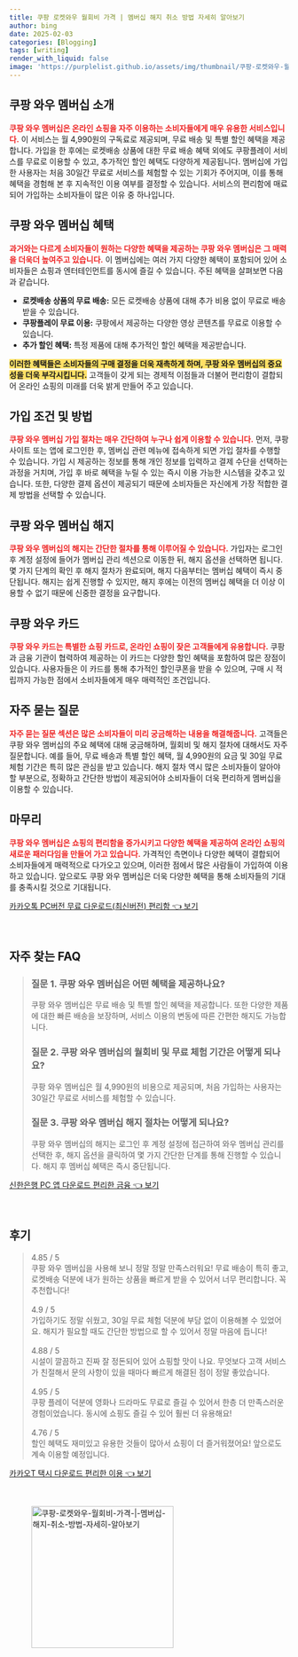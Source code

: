 ```yaml
---
title: 쿠팡 로켓와우 월회비 가격 | 멤버십 해지 취소 방법 자세히 알아보기
author: bing
date: 2025-02-03
categories: [Blogging]
tags: [writing]
render_with_liquid: false
image: 'https://purplelist.github.io/assets/img/thumbnail/쿠팡-로켓와우-월회비-가격-|-멤버십-해지-취소-방법-자세히-알아보기.webp'
---
```



<h2 id='쿠팡_와우_멤버십_소개'>쿠팡 와우 멤버십 소개</h2>

<p><b><span style="color: #ee2323;">쿠팡 와우 멤버십은 온라인 쇼핑을 자주 이용하는 소비자들에게 매우 유용한 서비스입니다.</span></b> 이 서비스는 월 4,990원의 구독료로 제공되며, 무료 배송 및 특별 할인 혜택을 제공합니다. 가입을 한 후에는 로켓배송 상품에 대한 무료 배송 혜택 외에도 쿠팡플레이 서비스를 무료로 이용할 수 있고, 추가적인 할인 혜택도 다양하게 제공됩니다. 멤버십에 가입한 사용자는 처음 30일간 무료로 서비스를 체험할 수 있는 기회가 주어지며, 이를 통해 혜택을 경험해 본 후 지속적인 이용 여부를 결정할 수 있습니다. 서비스의 편리함에 매료되어 가입하는 소비자들이 많은 이유 중 하나입니다.</p>

<h2 id='쿠팡_와우_멤버십_혜택'>쿠팡 와우 멤버십 혜택</h2>

<p><b><span style="color: #ee2323;">과거와는 다르게 소비자들이 원하는 다양한 혜택을 제공하는 쿠팡 와우 멤버십은 그 매력을 더욱더 높여주고 있습니다.</span></b> 이 멤버십에는 여러 가지 다양한 혜택이 포함되어 있어 소비자들은 쇼핑과 엔터테인먼트를 동시에 즐길 수 있습니다. 주된 혜택을 살펴보면 다음과 같습니다.</p>

<ul>
    <li><b>로켓배송 상품의 무료 배송:</b> 모든 로켓배송 상품에 대해 추가 비용 없이 무료로 배송받을 수 있습니다.</li>
    <li><b>쿠팡플레이 무료 이용:</b> 쿠팡에서 제공하는 다양한 영상 콘텐츠를 무료로 이용할 수 있습니다.</li>
    <li><b>추가 할인 혜택:</b> 특정 제품에 대해 추가적인 할인 혜택을 제공받습니다.</li>
</ul>

<p><b><span style="background-color: #ffe066;">이러한 혜택들은 소비자들의 구매 결정을 더욱 재촉하게 하며, 쿠팡 와우 멤버십의 중요성을 더욱 부각시킵니다.</span></b> 고객들이 갖게 되는 경제적 이점들과 더불어 편리함이 결합되어 온라인 쇼핑의 미래를 더욱 밝게 만들어 주고 있습니다.</p>

<h2 id='가입_조건_및_방법'>가입 조건 및 방법</h2>

<p><b><span style="color: #ee2323;">쿠팡 와우 멤버십 가입 절차는 매우 간단하여 누구나 쉽게 이용할 수 있습니다.</span></b> 먼저, 쿠팡 사이트 또는 앱에 로그인한 후, 멤버십 관련 메뉴에 접속하게 되면 가입 절차를 수행할 수 있습니다. 가입 시 제공하는 정보를 통해 개인 정보를 입력하고 결제 수단을 선택하는 과정을 거치며, 가입 후 바로 혜택을 누릴 수 있는 즉시 이용 가능한 시스템을 갖추고 있습니다. 또한, 다양한 결제 옵션이 제공되기 때문에 소비자들은 자신에게 가장 적합한 결제 방법을 선택할 수 있습니다.</p>

<h2 id='쿠팡_와우_멤버십_해지'>쿠팡 와우 멤버십 해지</h2>

<p><b><span style="color: #ee2323;">쿠팡 와우 멤버십의 해지는 간단한 절차를 통해 이루어질 수 있습니다.</span></b> 가입자는 로그인 후 계정 설정에 들어가 멤버십 관리 섹션으로 이동한 뒤, 해지 옵션을 선택하면 됩니다. 몇 가지 단계의 확인 후 해지 절차가 완료되며, 해지 다음부터는 멤버십 혜택이 즉시 중단됩니다. 해지는 쉽게 진행할 수 있지만, 해지 후에는 이전의 멤버십 혜택을 더 이상 이용할 수 없기 때문에 신중한 결정을 요구합니다.</p>

<h2 id='쿠팡_와우_카드'>쿠팡 와우 카드</h2>

<p><b><span style="color: #ee2323;">쿠팡 와우 카드는 특별한 쇼핑 카드로, 온라인 쇼핑이 잦은 고객들에게 유용합니다.</span></b> 쿠팡과 금융 기관이 협력하여 제공하는 이 카드는 다양한 할인 혜택을 포함하여 많은 장점이 있습니다. 사용자들은 이 카드를 통해 추가적인 할인쿠폰을 받을 수 있으며, 구매 시 적립까지 가능한 점에서 소비자들에게 매우 매력적인 조건입니다.</p>

<h2 id='자주_묻는_질문'>자주 묻는 질문</h2>

<p><b><span style="color: #ee2323;">자주 묻는 질문 섹션은 많은 소비자들이 미리 궁금해하는 내용을 해결해줍니다.</span></b> 고객들은 쿠팡 와우 멤버십의 주요 혜택에 대해 궁금해하며, 월회비 및 해지 절차에 대해서도 자주 질문합니다. 예를 들어, 무료 배송과 특별 할인 혜택, 월 4,990원의 요금 및 30일 무료 체험 기간은 특히 많은 관심을 받고 있습니다. 해지 절차 역시 많은 소비자들이 알아야 할 부분으로, 정확하고 간단한 방법이 제공되어야 소비자들이 더욱 편리하게 멤버십을 이용할 수 있습니다.</p>

<h2 id='마무리'>마무리</h2>

<p><b><span style="color: #ee2323;">쿠팡 와우 멤버십은 쇼핑의 편리함을 증가시키고 다양한 혜택을 제공하여 온라인 쇼핑의 새로운 패러다임을 만들어 가고 있습니다.</span></b> 가격적인 측면이나 다양한 혜택이 결합되어 소비자들에게 매력적으로 다가오고 있으며, 이러한 점에서 많은 사람들이 가입하여 이용하고 있습니다. 앞으로도 쿠팡 와우 멤버십은 더욱 다양한 혜택을 통해 소비자들의 기대를 충족시킬 것으로 기대됩니다.</p>


<p><a class="click-button" title="카카오톡 PC버전 무료 다운로드(최신버전) 편리함" href="https://purplelist.github.io/posts/%EC%B9%B4%EC%B9%B4%EC%98%A4%ED%86%A1-PC%EB%B2%84%EC%A0%84-%EB%AC%B4%EB%A3%8C-%EB%8B%A4%EC%9A%B4%EB%A1%9C%EB%93%9C(%EC%B5%9C%EC%8B%A0%EB%B2%84%EC%A0%84)-%ED%8E%B8%EB%A6%AC%ED%95%A8/" rel="dofollow">카카오톡 PC버전 무료 다운로드(최신버전) 편리함 👈 보기</a></p><br>
<h2 id='자주_찾는_FAQ'>자주 찾는 FAQ</h2>
<div itemscope="" itemtype="https://schema.org/FAQPage">
<blockquote>
<div itemscope="" itemprop="mainEntity" itemtype="https://schema.org/Question">
<h3 itemprop="name">질문 1. 쿠팡 와우 멤버십은 어떤 혜택을 제공하나요?</h3>
<div itemscope="" itemprop="acceptedAnswer" itemtype="https://schema.org/Answer">
<span itemprop="text">
<p>쿠팡 와우 멤버십은 무료 배송 및 특별 할인 혜택을 제공합니다. 또한 다양한 제품에 대한 빠른 배송을 보장하며, 서비스 이용의 변동에 따른 간편한 해지도 가능합니다.</p>
</span>
</div>
</div>
<div itemscope="" itemprop="mainEntity" itemtype="https://schema.org/Question">
<h3 itemprop="name">질문 2. 쿠팡 와우 멤버십의 월회비 및 무료 체험 기간은 어떻게 되나요?</h3>
<div itemscope="" itemprop="acceptedAnswer" itemtype="https://schema.org/Answer">
<span itemprop="text">
<p>쿠팡 와우 멤버십은 월 4,990원의 비용으로 제공되며, 처음 가입하는 사용자는 30일간 무료로 서비스를 체험할 수 있습니다.</p>
</span>
</div>
</div>
<div itemscope="" itemprop="mainEntity" itemtype="https://schema.org/Question">
<h3 itemprop="name">질문 3. 쿠팡 와우 멤버십 해지 절차는 어떻게 되나요?</h3>
<div itemscope="" itemprop="acceptedAnswer" itemtype="https://schema.org/Answer">
<span itemprop="text">
<p>쿠팡 와우 멤버십의 해지는 로그인 후 계정 설정에 접근하여 와우 멤버십 관리를 선택한 후, 해지 옵션을 클릭하여 몇 가지 간단한 단계를 통해 진행할 수 있습니다. 해지 후 멤버십 혜택은 즉시 중단됩니다.</p>
</span>
</div>
</div>
</blockquote>
</div>
<p><a class="click-button" title="신한은행 PC 앱 다운로드 편리한 금융" href="https://purplelist.github.io/posts/%EC%8B%A0%ED%95%9C%EC%9D%80%ED%96%89-PC-%EC%95%B1-%EB%8B%A4%EC%9A%B4%EB%A1%9C%EB%93%9C-%ED%8E%B8%EB%A6%AC%ED%95%9C-%EA%B8%88%EC%9C%B5/" rel="dofollow">신한은행 PC 앱 다운로드 편리한 금융 👈 보기</a></p><br>
<h2 id='후기'>후기</h2>
<div itemscope itemtype="https://schema.org/Product">
  <blockquote>
  <div itemprop="review" itemscope itemtype="https://schema.org/Review">
      <div itemprop="reviewRating" itemscope itemtype="https://schema.org/Rating"> <span itemprop="ratingValue">4.85</span> / <span itemprop="bestRating">5</span> </div>
      <span itemprop="reviewBody">쿠팡 와우 멤버십을 사용해 보니 정말 정말 만족스러워요! 무료 배송이 특히 좋고, 로켓배송 덕분에 내가 원하는 상품을 빠르게 받을 수 있어서 너무 편리합니다. 꼭 추천합니다!</span>
  </div>
  <br>
  <div itemprop="review" itemscope itemtype="https://schema.org/Review">
      <div itemprop="reviewRating" itemscope itemtype="https://schema.org/Rating"> <span itemprop="ratingValue">4.9</span> / <span itemprop="bestRating">5</span> </div>
      <span itemprop="reviewBody">가입하기도 정말 쉬웠고, 30일 무료 체험 덕분에 부담 없이 이용해볼 수 있었어요. 해지가 필요할 때도 간단한 방법으로 할 수 있어서 정말 마음에 듭니다!</span>
  </div>
  <br>
  <div itemprop="review" itemscope itemtype="https://schema.org/Review">
      <div itemprop="reviewRating" itemscope itemtype="https://schema.org/Rating"> <span itemprop="ratingValue">4.88</span> / <span itemprop="bestRating">5</span> </div>
      <span itemprop="reviewBody">시설이 깔끔하고 진짜 잘 정돈되어 있어 쇼핑할 맛이 나요. 무엇보다 고객 서비스가 친절해서 문의 사항이 있을 때마다 빠르게 해결된 점이 정말 좋았습니다.</span>
  </div>
  <br>
  <div itemprop="review" itemscope itemtype="https://schema.org/Review">
      <div itemprop="reviewRating" itemscope itemtype="https://schema.org/Rating"> <span itemprop="ratingValue">4.95</span> / <span itemprop="bestRating">5</span> </div>
      <span itemprop="reviewBody">쿠팡 플레이 덕분에 영화나 드라마도 무료로 즐길 수 있어서 한층 더 만족스러운 경험이었습니다. 동시에 쇼핑도 즐길 수 있어 훨씬 더 유용해요!</span>
  </div>
  <br>
  <div itemprop="review" itemscope itemtype="https://schema.org/Review">
      <div itemprop="reviewRating" itemscope itemtype="https://schema.org/Rating"> <span itemprop="ratingValue">4.76</span> / <span itemprop="bestRating">5</span> </div>
      <span itemprop="reviewBody">할인 혜택도 재미있고 유용한 것들이 많아서 쇼핑이 더 즐거워졌어요! 앞으로도 계속 이용할 예정입니다.</span>
  </div>
  </blockquote>
</div>
<p><a class="click-button" title="카카오T 택시 다운로드 편리한 이용" href="https://purplelist.github.io/posts/%EC%B9%B4%EC%B9%B4%EC%98%A4T-%ED%83%9D%EC%8B%9C-%EB%8B%A4%EC%9A%B4%EB%A1%9C%EB%93%9C-%ED%8E%B8%EB%A6%AC%ED%95%9C-%EC%9D%B4%EC%9A%A9/" rel="dofollow">카카오T 택시 다운로드 편리한 이용 👈 보기</a></p><br>
<figure class="image"><img src="https://purplelist.github.io/assets/img/thumbnail/쿠팡-로켓와우-월회비-가격-|-멤버십-해지-취소-방법-자세히-알아보기.webp" alt="쿠팡-로켓와우-월회비-가격-|-멤버십-해지-취소-방법-자세히-알아보기" width="256" height="256"></figure>